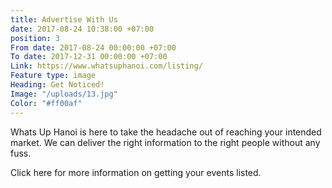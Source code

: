 ```yaml
---
title: Advertise With Us
date: 2017-08-24 10:38:00 +07:00
position: 3
From date: 2017-08-24 00:00:00 +07:00
To date: 2017-12-31 00:00:00 +07:00
Link: https://www.whatsuphanoi.com/listing/
Feature type: image
Heading: Get Noticed!
Image: "/uploads/13.jpg"
Color: "#ff00af"
---
```


Whats Up Hanoi is here to take the headache out of reaching your intended market. We can deliver the right information to the right people without any fuss.

Click here for more information on getting your events listed.